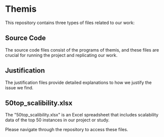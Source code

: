 # Themis 

This repository contains three types of files related to our work:

## Source Code 

The source code files consist of the programs of themis, and these files are crucial for running the project and replicating our work.

## Justification

The justification files provide detailed explanations to how we justify the issue we find.

## 50top_scalibility.xlsx

The "50top_scalibility.xlsx" is an Excel spreadsheet that includes scalability data of the top 50 instances in our project or study. 

Please navigate through the repository to access these files. 
